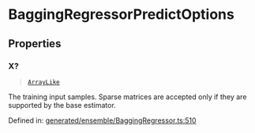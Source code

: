 # BaggingRegressorPredictOptions

## Properties

### X?

> [`ArrayLike`](../types/ArrayLike.md)

The training input samples. Sparse matrices are accepted only if they are supported by the base estimator.

Defined in:  [generated/ensemble/BaggingRegressor.ts:510](https://github.com/transitive-bullshit/scikit-learn-ts/blob/92ab806/packages/sklearn/src/generated/ensemble/BaggingRegressor.ts#L510)
